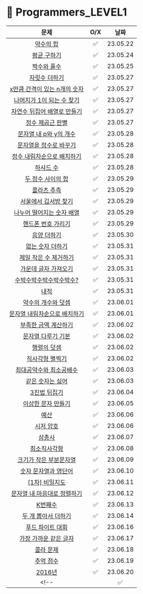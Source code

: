# 📖 Programmers_LEVEL1
| 문제 | O/X | 날짜 |
|:----------:|:----------:|:----------:|
| [약수의 합](https://school.programmers.co.kr/learn/courses/30/lessons/12928) | ✅ | 23.05.22 |
| [평균 구하기](https://school.programmers.co.kr/learn/courses/30/lessons/12944) | ✅ | 23.05.24 |
| [짝수와 홀수](https://school.programmers.co.kr/learn/courses/30/lessons/12937) | ✅ | 23.05.25 |
| [자릿수 더하기](https://school.programmers.co.kr/learn/courses/30/lessons/12931) | ✅ | 23.05.27 |
| [x만큼 간격이 있는 n개의 숫자](https://school.programmers.co.kr/learn/courses/30/lessons/12954) | ✅ | 23.05.27 |
| [나머지가 1이 되는 수 찾기](https://school.programmers.co.kr/learn/courses/30/lessons/87389) | ✅ | 23.05.27 |
| [자연수 뒤집어 배열로 만들기](https://school.programmers.co.kr/learn/courses/30/lessons/12932) | ✅ | 23.05.27 |
| [정수 제곱근 판별](https://school.programmers.co.kr/learn/courses/30/lessons/12934) | ✅ | 23.05.27 |
| [문자열 내 p와 y의 개수](https://school.programmers.co.kr/learn/courses/30/lessons/12916) | ✅ | 23.05.28 |
| [문자열을 정수로 바꾸기](https://school.programmers.co.kr/learn/courses/30/lessons/12925) | ✅ | 23.05.28 |
| [정수 내림차순으로 배치하기](https://school.programmers.co.kr/learn/courses/30/lessons/12933) | ✅ | 23.05.28 |
| [하샤드 수](https://school.programmers.co.kr/learn/courses/30/lessons/12947) | ✅ | 23.05.28 |
| [두 정수 사이의 합](https://school.programmers.co.kr/learn/courses/30/lessons/12912) | ✅ | 23.05.29 |
| [콜라츠 추측](https://school.programmers.co.kr/learn/courses/30/lessons/12943) | ✅ | 23.05.29 |
| [서울에서 김서방 찾기](https://school.programmers.co.kr/learn/courses/30/lessons/12919) | ✅ | 23.05.29 |
| [나누어 떨어지는 숫자 배열](https://school.programmers.co.kr/learn/courses/30/lessons/12910) | ✅ | 23.05.29 |
| [핸드폰 번호 가리기](https://school.programmers.co.kr/learn/courses/30/lessons/12948) | ✅ | 23.05.29 |
| [음양 더하기](https://school.programmers.co.kr/learn/courses/30/lessons/76501) | ✅ | 23.05.30 |
| [없는 숫자 더하기](https://school.programmers.co.kr/learn/courses/30/lessons/86051) | ✅ | 23.05.31 |
| [제일 작은 수 제거하기](https://school.programmers.co.kr/learn/courses/30/lessons/12935) | ✅ | 23.05.31 |
| [가운데 글자 가져오기](https://school.programmers.co.kr/learn/courses/30/lessons/12903) | ✅ | 23.05.31 |
| [수박수박수박수박수박수?](https://school.programmers.co.kr/learn/courses/30/lessons/12922) | ✅ | 23.05.31 |
| [내적](https://school.programmers.co.kr/learn/courses/30/lessons/70128) | ✅ | 23.05.31 |
| [약수의 개수와 덧셈](https://school.programmers.co.kr/learn/courses/30/lessons/77884) | ✅ | 23.06.01 |
| [문자열 내림차순으로 배치하기](https://school.programmers.co.kr/learn/courses/30/lessons/12917) | ✅ | 23.06.01 |
| [부족한 금액 계산하기](https://school.programmers.co.kr/learn/courses/30/lessons/82612) | ✅ | 23.06.02 |
| [문자열 다루기 기본](https://school.programmers.co.kr/learn/courses/30/lessons/12918) | ✅ | 23.06.02 |
| [행렬의 덧셈](https://school.programmers.co.kr/learn/courses/30/lessons/12950) | ✅ | 23.06.02 |
| [직사각형 별찍기](https://school.programmers.co.kr/learn/courses/30/lessons/12969) | ✅ | 23.06.02 |
| [최대공약수와 최소공배수](https://school.programmers.co.kr/learn/courses/30/lessons/12940) | ✅ | 23.06.03 |
| [같은 숫자는 싫어](https://school.programmers.co.kr/learn/courses/30/lessons/12906) | ✅ | 23.06.03 |
| [3진법 뒤집기](https://school.programmers.co.kr/learn/courses/30/lessons/68935) | ✅ | 23.06.04 |
| [이상한 문자 만들기](https://school.programmers.co.kr/learn/courses/30/lessons/12930) | ✅ | 23.06.05 |
| [예산](https://school.programmers.co.kr/learn/courses/30/lessons/12982) | ✅ | 23.06.06 |
| [시저 암호](https://school.programmers.co.kr/learn/courses/30/lessons/12926) | ✅ | 23.06.06 |
| [삼총사](https://school.programmers.co.kr/learn/courses/30/lessons/131705) | ✅ | 23.06.07 |
| [최소직사각형](https://school.programmers.co.kr/learn/courses/30/lessons/86491) | ✅ | 23.06.08 |
| [크기가 작은 부분문자열](https://school.programmers.co.kr/learn/courses/30/lessons/147355) | ✅ | 23.06.09 |
| [숫자 문자열과 영단어](https://school.programmers.co.kr/learn/courses/30/lessons/81301) | ✅ | 23.06.10 |
| [[1차] 비밀지도](https://school.programmers.co.kr/learn/courses/30/lessons/17681) | ✅ | 23.06.11 |
| [문자열 내 마음대로 정렬하기](https://school.programmers.co.kr/learn/courses/30/lessons/12915) | ✅ | 23.06.12 |
| [K번째수](https://school.programmers.co.kr/learn/courses/30/lessons/42748) | ✅ | 23.06.13 |
| [두 개 뽑아서 더하기](https://school.programmers.co.kr/learn/courses/30/lessons/68644) | ✅ | 23.06.14 |
| [푸드 파이트 대회](https://school.programmers.co.kr/learn/courses/30/lessons/134240) | ✅ | 23.06.16 |
| [가장 가까운 같은 글자](https://school.programmers.co.kr/learn/courses/30/lessons/142086) | ✅ | 23.06.17 |
| [콜라 문제](https://school.programmers.co.kr/learn/courses/30/lessons/132267) | ✅ | 23.06.18 |
| [추억 점수](https://school.programmers.co.kr/learn/courses/30/lessons/176963) | ✅ | 23.06.19 |
| [2016년](https://school.programmers.co.kr/learn/courses/30/lessons/12901) | ✅ | 23.06.20 |
<!-- | []() | ✅ | 23.06.20 | -->